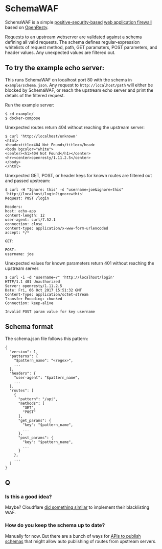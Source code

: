 # SchemaWAF

SchemaWAF is a simple 
[positive-security-based](https://www.owasp.org/index.php/Positive_security_model)
[web application firewall](https://www.owasp.org/index.php/Web_Application_Firewall) based on 
[OpenResty](https://openresty.org/).

Requests to an upstream webserver are validated against a schema defining all valid requests.
The schema defines regular-expression whitelists of request method, path, GET paramaters, 
POST parameters, and header values. Any unexpected values are filtered out.

## To try the example echo server:

This runs SchemaWAF on localhost port 80 with the schema in
 `example/schema.json`. Any request to `http://localhost/path` will either be blocked
 by SchemaWAF, or reach the upstream echo server and print the details of the filtered request.

Run the example server:

    $ cd example/
    $ docker-compose 

Unexpected routes return 404 without reaching the upstream server:

    $ curl 'http://localhost/unknown'
    <html>
    <head><title>404 Not Found</title></head>
    <body bgcolor="white">
    <center><h1>404 Not Found</h1></center>
    <hr><center>openresty/1.11.2.5</center>
    </body>
    </html>

Unexpected GET, POST, or header keys for known routes are filtered out and passed upstream:

    $ curl -H "Ignore: this" -d "username=joe&ignore=this" 'http://localhost/login?ignore=this'
    Request: POST /login
    
    Headers:
    host: echo-app
    content-length: 12
    user-agent: curl/7.52.1
    connection: close
    content-type: application/x-www-form-urlencoded
    accept: */*
    
    GET:
    
    POST:
    username: joe

Unexpected values for known parameters return 401 without reaching the upstream server:

    $ curl -i -d "username=?" 'http://localhost/login'
    HTTP/1.1 401 Unauthorized
    Server: openresty/1.11.2.5
    Date: Fri, 06 Oct 2017 15:51:32 GMT
    Content-Type: application/octet-stream
    Transfer-Encoding: chunked
    Connection: keep-alive
    
    Invalid POST param value for key username

## Schema format

The schema.json file follows this pattern:

    {
      "version": 1,
      "patterns": {
        "$pattern_name": "<regex>",
        ...
      },
      "headers": {
        "user-agent": "$pattern_name",
        ...
      },
      "routes": [
        {
          "pattern": "/api",
          "methods": [
            "GET",
            "POST"
          ],
          "get_params": {
            "key": "$pattern_name",
            ...
          },
          "post_params": {
            "key": "$pattern_name",
            ...
          }
        },
        ...
      ]
    }

## Q

### Is this a good idea?

Maybe? Cloudflare 
[did something similar](https://blog.cloudflare.com/cloudflares-new-waf-compiling-to-lua/) 
to implement their blacklisting WAF.

### How do you keep the schema up to date?

Manually for now. But there are a bunch of ways for 
[APIs to publish schemas](http://www.django-rest-framework.org/api-guide/schemas/)
that might allow auto publishing of routes from upstream servers.